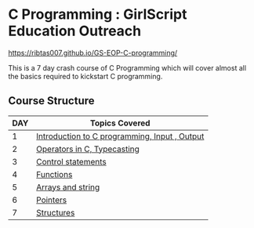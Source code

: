 # C Programming : GirlScript Education Outreach

https://ribtas007.github.io/GS-EOP-C-programming/

This is a 7 day crash course of C Programming which will cover almost all the basics required to kickstart C programming.

## Course Structure

DAY | Topics Covered 
--- | --- 
1 | [Introduction to C programming, Input , Output](DAY%201/Readme_of_day1.html) 
2 | [Operators in C, Typecasting](Day%202/readme_of_day2.html) 
3 | [Control statements](Day%203/Readme_of_day3.html) 
4 | [Functions](Day%204/Readme_of_day4.html) 
5 | [Arrays and string](Day%205/Readme_of_day5.html) 
6 | [Pointers ](Day%206/Readme_of_day6.html) 
7 | [Structures ]() 

